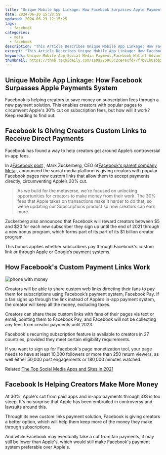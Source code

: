 ```yaml
---
title: "Unique Mobile App Linkage: How Facebook Surpasses Apple Payments System"
date: 2024-06-20 15:28:59
updated: 2024-06-23 12:15:25
tags:
  - facebook
categories:
  - meta
  - facebook
description: "This Article Describes Unique Mobile App Linkage: How Facebook Surpasses Apple Payments System"
excerpt: "This Article Describes Unique Mobile App Linkage: How Facebook Surpasses Apple Payments System"
keywords: Unique Mobile App,Social Media Payment,Facebook Wallet Advantage,Apple Pay Disadvantages,Online Linkage Strategy,Digital Transaction Leaders,Competitive Mobile Apps
thumbnail: https://thmb.techidaily.com/1a0a225965c2ce4acfd77f7b81b0abb5e4b211b4f6a739d5a50d45eaa5fd443d.jpg
---
```


## Unique Mobile App Linkage: How Facebook Surpasses Apple Payments System

 Facebook is helping creators to save money on subscription fees through a new payment solution. This enables creators with popular pages to circumvent Apple's 30% cut on subscription fees, but how will it work? Keep reading to find out.

## Facebook Is Giving Creators Custom Links to Receive Direct Payments

 Facebook has found a way to help creators get around Apple’s controversial in-app fees.

 In a[Facebook post](https://www.facebook.com/zuck/posts/10114044739955341) , Mark Zuckerberg, CEO of[Facebook's parent company Meta](https://www.makeuseof.com/facebook-announced-meta-its-new-brand/) , announced the social media platform is giving creators with popular Facebook pages new custom links that allow them to accept payments directly, circumventing Apple’s 30% cut.

> As we build for the metaverse, we're focused on unlocking opportunities for creators to make money from their work. The 30% fees that Apple takes on transactions make it harder to do that, so we're updating our Subscriptions product so now creators can earn more.

 Zuckerberg also announced that Facebook will reward creators between $5 and $20 for each new subscriber they sign up until the end of 2021 through a new bonus program, which forms part of its part of its $1 billion creator program.

 This bonus applies whether subscribers pay through Facebook's custom link or through Apple or Google’s payment systems.

## How Facebook's Custom Payment Links Work

![phone with money](https://static1.makeuseofimages.com/wordpress/wp-content/uploads/2021/11/phone-with-money.jpg)

 Creators will be able to share custom web links directing their fans to pay them for subscriptions using Facebook’s payment system, Facebook Pay. If a fan signs up through the link instead of Apple’s in-app payment system, the creator will keep all the money, excluding taxes.

 Creators can share these custom links with fans of their pages via text or email, pointing them to Facebook Pay, and Facebook will not be collecting any fees from creator payments until 2023.

 Facebook's recurring subscription feature is available to creators in 27 countries, provided they meet certain eligibility requirements.

 If you want to sign up for Facebook's page monetization tool, your page needs to have at least 10,000 followers or more than 250 return viewers, as well either 50,000 post engagements or 180,000 minutes watched.

 Related:[The Top Social Media Apps and Sites in 2021](https://www.makeuseof.com/tag/top-social-media-apps-sites/)

## Facebook Is Helping Creators Make More Money

 At 30%, Apple's cut from paid apps and in-app payments through iOS is too steep. It's no surprise that Apple has been embroiled in controversy and lawsuits around this.

 Through its new custom links payment solution, Facebook is giving creators a better option, which will help them keep more of the money they make through subscriptions.

 And while Facebook may eventually take a cut from fan payments, it may still be lower than Apple's, which would still make Facebook's payment system preferable over Apple's.


<ins class="adsbygoogle"
     style="display:block"
     data-ad-format="autorelaxed"
     data-ad-client="ca-pub-7571918770474297"
     data-ad-slot="1223367746"></ins>



<ins class="adsbygoogle"
     style="display:block"
     data-ad-client="ca-pub-7571918770474297"
     data-ad-slot="8358498916"
     data-ad-format="auto"
     data-full-width-responsive="true"></ins>
